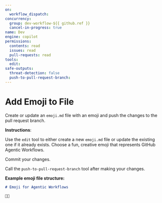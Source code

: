 ```yaml
---
on: 
  workflow_dispatch:
concurrency:
  group: dev-workflow-${{ github.ref }}
  cancel-in-progress: true
name: Dev
engine: copilot
permissions:
  contents: read
  issues: read
  pull-requests: read
tools:
  edit:
safe-outputs:
  threat-detection: false
  push-to-pull-request-branch:
---
```


# Add Emoji to File

Create or update an `emoji.md` file with an emoji and push the changes to the pull request branch.

**Instructions**: 

Use the `edit` tool to either create a new `emoji.md` file or update the existing one if it already exists. Choose a fun, creative emoji that represents GitHub Agentic Workflows.

Commit your changes.

Call the `push-to-pull-request-branch` tool after making your changes.

**Example emoji file structure:**
```markdown
# Emoji for Agentic Workflows

🤖✨
```
